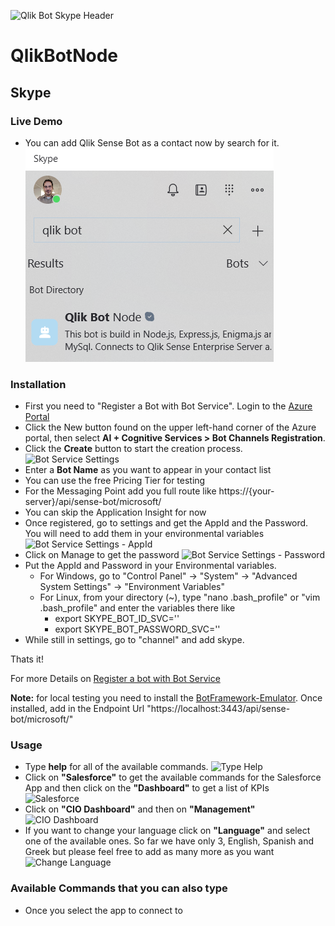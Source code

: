 ![Qlik Bot Skype Header](/screenshots/skype/Qlik_BOT_Headers_Skype.jpg?raw=true "Qlik Bot Skype Header")

# QlikBotNode 

## Skype

### Live Demo

- You can add Qlik Sense Bot as a contact now by search for it.
![Bot Search](/screenshots/skype/search-bot.png?raw=true "Bot Search")

### Installation

- First you need to "Register a Bot with Bot Service". Login to the [Azure Portal](http://portal.azure.com/)
- Click the New button found on the upper left-hand corner of the Azure portal, then select **AI + Cognitive Services > Bot Channels Registration**.
- Click the **Create** button to start the creation process.
![Bot Service Settings](/screenshots/skype/registration-create-bot-service-blade.png?raw=true "Bot Service Settings")
- Enter a **Bot Name** as you want to appear in your contact list
- You can use the free Pricing Tier for testing
- For the Messaging Point add you full route like https://{your-server}/api/sense-bot/microsoft/
- You can skip the Application Insight for now
- Once registered, go to settings and get the AppId and the Password. You will need to add them in your environmental variables
![Bot Service Settings - AppId](/screenshots/skype/registration-settings-manage-link.png "Bot Service Settings - AppId")
- Click on Manage to get the password
![Bot Service Settings - Password](/screenshots/skype/registration-generate-app-password.png "Bot Service Settings - Password")
- Put the AppId and Password in your Environmental variables.
	- For Windows, go to "Control Panel" -> "System" -> "Advanced System Settings" -> "Environment Variables"
	- For Linux, from your directory (~), type "nano .bash_profile" or "vim .bash_profile" and enter the variables there like 
		- export SKYPE_BOT_ID_SVC=''
        - export SKYPE_BOT_PASSWORD_SVC=''
- While still in settings, go to "channel" and add skype.

Thats it!

For more Details on [Register a bot with Bot Service](https://docs.microsoft.com/en-us/bot-framework/bot-service-quickstart-registration "Register a bot with Bot Service")

**Note:** for local testing you need to install the [BotFramework-Emulator](https://github.com/Microsoft/BotFramework-Emulator "BotFramework-Emulator"). Once installed, add in the Endpoint Url "https://localhost:3443/api/sense-bot/microsoft/"

### Usage

- Type **help** for all of the available commands.
![Type Help](/screenshots/skype/chat-help.png "Type Help")
- Click on **"Salesforce"** to get the available commands for the Salesforce App and then click on the **"Dashboard"** to get a list of KPIs
![Salesforce](/screenshots/skype/chat-salesforce.png "Salesforce")
- Click on **"CIO Dashboard"** and then on **"Management"**
![CIO Dashboard](/screenshots/skype/chat-cio.png "CIO Dashboard")
- If you want to change your language click on **"Language"** and select one of the available ones. So far we have only 3, English, Spanish and Greek but please feel free to add as many more as you want
![Change Language](/screenshots/skype/chat-language.png "Change Language")


### Available Commands that you can also type

- Once you select the app to connect to

